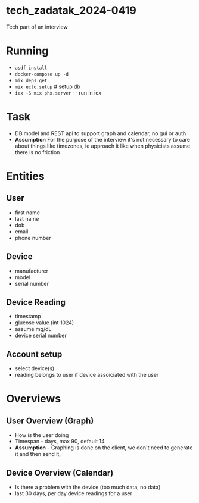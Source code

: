 # tech_zadatak_2024-0419
Tech part of an interview

# Running
* `asdf install` 
* `docker-compose up -d`
* `mix deps.get` 
* `mix ecto.setup` # setup db
* `iex -S mix phx.server` -- run in iex

# Task
- DB model and REST api to support graph and calendar, no gui or auth
- **Assumption** For the purpose of the interview it's not necessary to care about things like timezones, ie approach it like when physicists assume there is no friction

# Entities
## User
- first name
- last name
- dob
- email
- phone number
## Device
- manufacturer
- model
- serial number
## Device Reading
- timestamp
- glucose value (int  1024)
- assume mg/dL
- device serial number

## Account setup
- select device(s)
- reading belongs to user if device assoiciated with the user

# Overviews 
## User Overview (Graph)
 - How is the user doing 
 - Timespan - days, max 90, default 14 
 - **Assumption** - Graphing is done on the client, we don't need to generate it and then send it,

## Device Overview (Calendar)
- Is there a problem with the device (too much data, no data)
- last 30 days, per day device readings for a user